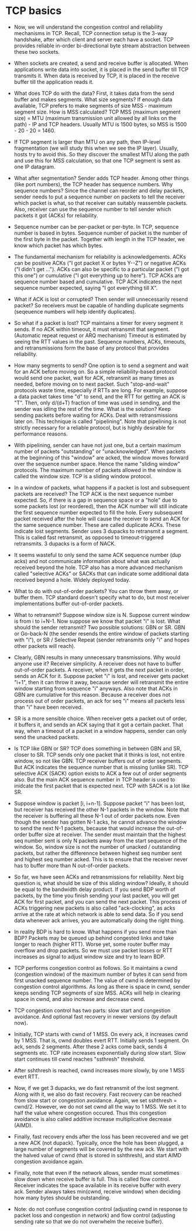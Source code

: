 TCP basics
=============

* Now, we will understand the congestion control and reliability
  mechanisms in TCP. Recall, TCP connection setup is the 3-way
  handshake, after which client and server each have a socket. TCP
  provides reliable in-order bi-directional byte stream abstraction
  between these two sockets.

* When sockets are created, a send and receive buffer is
  allocated. When applications write data into socket, it is placed in
  the send buffer till TCP transmits it. When data is received by TCP,
  it is placed in the receive buffer till the application reads it.

* What does TCP do with the data? First, it takes data from the send
  buffer and makes segments. What size segments? If enough data
  available, TCP prefers to make segments of size MSS - maximum
  segment size. How is MSS calculated? TCP MSS (maximum segment size)
  = MTU (maximum transmission unit allowed by all links on the path) -
  IP and TCP headers. Usually MTU is 1500 bytes, so MSS is 1500 - 20 -
  20 = 1460. 

* If TCP segment is larger than MTU on any path, then IP-level
  fragmentation (we will study this when we see the IP
  layer). Usually, hosts try to avoid this. So they discover the
  smallest MTU along the path and use this for MSS calculation, so
  that one TCP segment is sent as one IP datagram.

* What after segmentation? Sender adds TCP header. Among other things
  (like port numbers), the TCP header has sequence numbers. Why
  sequence numbers? Since the channel can reorder and delay packets,
  sender needs to put a sequence number on packets to tell the
  receiver which packet is what, so that receiver can suitably
  reassemble packets. Also, receiver can use the sequence number to
  tell sender which packets it got (ACKs) for reliability.

* Sequence number can be per-packet or per-byte. In TCP, sequence
  number is based in bytes. Sequence number of packet is the number of
  the first byte in the packet. Together with length in the TCP
  header, we know which packet has which bytes.

* The fundamental mechanism for reliability is acknowledgements. ACKs
  can be positive ACKs ("I got packet X or bytes Y--Z") or negative
  ACKs ("I didn't get ..."). ACKs can also be specific to a particular
  packet ("I got this one") or cumulative ("I got everything up to
  here"). TCP ACKs are sequence number based and cumulative. TCP ACK
  indicates the next sequence number expected, saying "I got
  everything till X".

* What if ACK is lost or corrupted? Then sender will unnecessarily
  resend packet? So receivers must be capable of handling duplicate
  segments (seqeuence numbers will help identify duplicates).

* So what if a packet is lost? TCP maintains a timer for every segment
  it sends. If no ACK within timeout, it must retransmit that
  segment.(Automatic repeat request or ARQ mechanism) Timeout is
  estimated by seeing the RTT values in the past. Sequence numbers,
  ACKs, timeouts, and retransmissions form the base of any protocol
  that provides reliability.

* How many segments to send? One option is to send a segment and wait
  for an ACK before moving on. So a simple reliability-based protocol
  would send one packet, wait for ACK, retransmit as many times as
  needed, before moving on to next packet. Such "stop-and-wait"
  protocols waste time, especially if RTTs are long. For example,
  suppose a data packet takes time "d" to send, and the RTT for
  getting an ACK is "T". Then, only d/(d+T) fraction of time was used
  in sending, and the sender was idling the rest of the time. What is
  the solution? Keep sending packets before waiting for ACKs. Deal
  with retransmissions later on. This technique is called
  "pipelining". Note that pipelining is not strictly necessary for a
  reliable protocol, but is highly desirable for performance reasons.

* With pipelining, sender can have not just one, but a certain maximum
  number of packets "outstanding" or "unacknowledged". When packets at
  the beginning of this "window" are acked, the window moves forward
  over the sequence number space. Hence the name "sliding window"
  protocols. The maximum number of packets allowed in the window is
  called the window size. TCP is a sliding window protocol.

* In a window of packets, what happens if a packet is lost and
  subsequent packets are received?  The TCP ACK is the next sequence
  number expected. So, if there is a gap in sequence space or a "hole"
  due to some packets lost (or reordered), then the ACK number will
  still indicate the first sequence number expected to fill the
  hole. Every subsequent packet received after the hole will cause the
  receiver to send an ACK for the same sequence number. These are
  called duplicate ACKs. These indicate lost segments. Sender uses 3
  dupacks to retransmit a segment. This is called fast retransmit, as
  opposed to timeout-triggered retransmits. 3 dupacks is a form of
  NACK.

* It seems wasteful to only send the same ACK sequence number (dup
  acks) and not communicate information about what was actually
  received beyond the hole. TCP also has a more advanced mechanism
  called "selective ACKs" or SACKs that can indicate some additional
  data received beyond a hole. Widely deployed today. 

* What to do with out-of-order packets? You can throw them away, or
  buffer them. TCP standard doesn't specify what to do, but most
  receiver implementations buffer out-of-order packets.

* What to retransmit? Suppose window size is N. Suppose current window
  is from i to i+N-1. Now suppose we know that packet "i" is
  lost. What should the sender retransmit? Two possible solutions: GBN
  or SR. GBN or Go-back-N (the sender resends the entire window of packets
  starting with "i"), or SR / Selective Repeat (sender retransmits only "i"
  and hopes other packets will reach).

* Clearly, GBN results in many unnecessary transmissions. Why would
  anyone use it? Receiver simplicity. A receiver does not have to
  buffer out-of-order packets. A receiver, when it gets the next
  packet in order, sends an ACK for it. Suppose packet "i" is lost,
  and receiver gets packet "i+1", then it can throw it away, because
  sender will retransmit the entire window starting from sequence "i"
  anyways. Also note that ACKs in GBN are cumulative for this
  reason. Because a receiver does not process out of order packets, an
  ack for seq "i" means all packets less than "i" have been received.

* SR is a more sensible choice. When receiver gets a packet out of
  order, it buffers it, and sends an ACK saying that it got a certain
  packet. That way, when a timeout of a packet in a window happens,
  sender can only send the unacked packets.

* Is TCP like GBN or SR? TCP does something in between GBN and SR,
  closer to SR. TCP sends only one packet that it thinks is lost, not
  entire window, so not like GBN. TCP receiver buffers out of order
  segments. But ACK indicates the sequence number that is missing
  (unlike SR). TCP selective ACK (SACK) option exists to ACK a few out
  of order segments also. But the main ACK sequence number in TCP
  header is used to inidcate the first packet that is expected
  next. TCP with SACK is a lot like SR. 

* Suppose window is packet [i, i+n-1]. Suppose packet "i" has been
  lost, but receiver has received the other N-1 packets in the
  window. Note that the receiver is buffering all these N-1 out of
  order packets now. Even though the sender has gotten N-1 acks, he
  cannot advance the window to send the next N-1 packets, because that
  would increase the out-of-order buffer size at receiver. The sender
  must maintain that the highest seq number sent is only N packets
  away from the start sequence of the window. So, window size is not
  the number of unacked / outstanding packets, but rather the
  differennce between highest seq number sent and highest seq number
  acked. This is to ensure that the receiver never has to buffer more
  than N out-of-order packets.

* So far, we have seen ACKs and retransmissions for reliability. Next
  big question is, what should be size of this sliding window?
  Ideally, it should be equal to the bandwidth delay product. If you
  send BDP worth of packets, by the time you finish sending your last
  packet, you will get ACK for first packet, and you can send the next
  packet. This process of ACKs triggering new packets is also called
  "ack-clocking", as acks arrive at the rate at which network is able
  to send data. So if you send data whenever ack arrives, you are
  automatically doing the right thing.

* In reality BDP is hard to know. What happens if you send more than
  BDP? Packets may be queued up behind congested links and take longer
  to reach (higher RTT). Worse yet, some router buffer may overflow
  and drop packets. So we must use packet losses or RTT increases as
  signal to adjust window size and try to learn BDP. 

* TCP performs congestion control as follows. So it maintains a cwnd
  (congestion window) of the maximum number of bytes it can send from
  first unacked sequence number. The value of cwnd is determined by
  congestion control algorithms. As long as there is space in cwnd,
  sender keeps sending TCP segments of size MSS. ACKs will help in
  clearing space in cwnd, and also increase and decrease cwnd.

* TCP congestion control has two parts: slow start and congestion
  avoidance. And optional fast recovery in newer versions (by default
  now). 

* Initially, TCP starts with cwnd of 1 MSS. On every ack, it increases
  cwnd by 1 MSS. That is, cwnd doubles evert RTT. Initially sends 1
  segment. On ack, sends 2 segments. After these 2 acks come back,
  sends 4 segments etc. TCP rate increases exponentially during slow
  start. Slow start continues till cwnd reaches "ssthresh" threshold.

* After sshthresh is reached, cwnd increases more slowly, by one 1 MSS
  evert RTT.

* Now, if we get 3 dupacks, we do fast retransmit of the lost
  segment. Along with it, we also do fast recovery. Fast recovery can
  be reached from slow start or congestion avoidance. Again, we set
  sshthresh = cwnd/2. However, we do not set cwnd all the way to 1
  MSS. We set it to half the value where congestion occured. Thus this
  congestion avoidance is also called additive increase multiplicative
  decrease (AIMD). 

* Finally, fast recovery ends after the loss has been recovered and we
  get a new ACK (not dupack). Typically, once the hole has been
  plugged, a large number of segments will be covered by the new ack.
  We start with the halved value of cwnd (that is stored in
  sshthresh), and start AIMD congestion avoidance again.

* Finally, note that even if the network allows, sender must sometimes
  slow down when receive buffer is full. This is called flow
  control. Receiver indicates the space available in its receive
  buffer with every ack. Sender always takes min(cwnd, receive window)
  when deciding how many bytes should be outstanding.

* Note: do not confuse congestion control (adjusting cwnd in response
  to packet loss and congestion in network) and flow control
  (adjusting sending rate so that we do not overwhelm the receive
  buffer).
